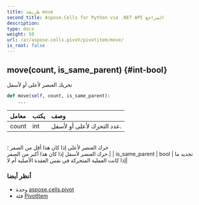 ```yaml
---
title: طريقة move
second_title: Aspose.Cells for Python via .NET API المراجع
description:
type: docs
weight: 50
url: /ar/aspose.cells.pivot/pivotitem/move/
is_root: false
---
```

##  move(count, is_same_parent) {#int-bool}
تحريك العنصر لأعلى أو لأسفل



```python
def move(self, count, is_same_parent):
    ...
```


| معامل| يكتب| وصف|
| :- | :- | :- |
| count | int | عدد التحرك لأعلى أو لأسفل.<br/>حرك العنصر لأعلى إذا كان هذا أقل من الصفر ؛<br/>حرك العنصر لأسفل إذا كان هذا أكبر من الصفر.|
| is_same_parent | bool | تحديد ما إذا كانت العملية المتحركة في نفس العقدة الأصلية أم لا|



###  أنظر أيضا
* وحدة [aspose.cells.pivot](../../)
* فئة [PivotItem](/cells/python-net/ar/aspose.cells.pivot/pivotitem)
